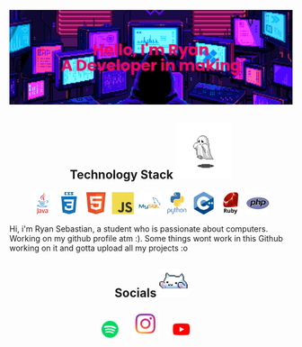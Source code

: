 </p align="center">
<img src="https://github.com/Ryanseb/Ryanseb/blob/main/assets/banner.png" />


<h2 align="center">Technology Stack <img src="https://github.com/Ryanseb/Ryanseb/blob/main/assets/ghost.gif" width="100"></h2>

<p align="center">
<img src="https://github.com/devicons/devicon/blob/master/icons/java/java-original-wordmark.svg" title="Java" alt="Java" width="40" height="40"/>&nbsp;
<img src="https://github.com/devicons/devicon/blob/master/icons/css3/css3-plain-wordmark.svg"  title="CSS3" alt="CSS" width="40" height="40"/>&nbsp;
<img src="https://github.com/devicons/devicon/blob/master/icons/html5/html5-original.svg" title="HTML5" alt="HTML" width="40" height="40"/>&nbsp;
<img src="https://github.com/devicons/devicon/blob/master/icons/javascript/javascript-original.svg" title="JavaScript" alt="JavaScript" width="40" height="40"/>&nbsp;
<img src="https://github.com/devicons/devicon/blob/master/icons/mysql/mysql-original-wordmark.svg" title="MySQL"  alt="MySQL" width="40" height="40"/>&nbsp;
<img src="https://github.com/devicons/devicon/blob/master/icons/python/python-original-wordmark.svg" title="Python" alt = "Python" width="40" height="40"/>&nbsp;
<img src="https://github.com/devicons/devicon/blob/master/icons/cplusplus/cplusplus-original.svg" title="C++" alt="C++" width="40" height= "40"/>&nbsp;
<img src="https://github.com/devicons/devicon/blob/master/icons/ruby/ruby-original-wordmark.svg" title="Ruby" alt="Ruby" width="40" height="40"/>&nbsp;
<img src="https://github.com/devicons/devicon/blob/master/icons/php/php-original.svg" title="php" alt="php" width="40" height="40"/>&nbsp;


<br />

Hi, i'm Ryan Sebastian, a student who is passionate about computers. Working on my github profile atm :). Some things wont work in this Github working on it and gotta upload all my projects :o
  
<h2 align="center">Socials <img src="https://github.com/Ryanseb/Ryanseb/blob/main/assets/cat.gif" width="50"></h2>

<p align="center">
<a href="https://open.spotify.com/user/mtjdb6nh1mjzejox1v3drys3a?si=32883bc4cfe14411" target="_blank"><img height="30" src="https://github.com/Ryanseb/Ryanseb/blob/main/assets/spotify.png"></a>&nbsp;&nbsp;&nbsp;&nbsp;&nbsp;
<a href="https://www.instagram.com/_.ryan.exe._/" target="_blank"><img height="50" src="https://github.com/Ryanseb/Ryanseb/blob/main/assets/instagram.png"></a>&nbsp;&nbsp;&nbsp;&nbsp;&nbsp;
<a href="https://www.youtube.com/@ryanseb07" target="_blank"><img height="30" src="https://github.com/Ryanseb/Ryanseb/blob/main/assets/youtube.png"></a>&nbsp;&nbsp;&nbsp;&nbsp;&nbsp;
</p>




